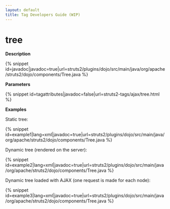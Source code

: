 ```yaml
---
layout: default
title: Tag Developers Guide (WIP)
---
```


# tree

__Description__



{% snippet id=javadoc|javadoc=true|url=struts2/plugins/dojo/src/main/java/org/apache/struts2/dojo/components/Tree.java %}

__Parameters__



{% snippet id=tagattributes|javadoc=false|url=struts2-tags/ajax/tree.html %}

__Examples__

Static tree:


{% snippet id=example1|lang=xml|javadoc=true|url=struts2/plugins/dojo/src/main/java/org/apache/struts2/dojo/components/Tree.java %}

Dynamic tree (rendered on the server):


{% snippet id=example2|lang=xml|javadoc=true|url=struts2/plugins/dojo/src/main/java/org/apache/struts2/dojo/components/Tree.java %}

Dynamic tree loaded with AJAX (one request is made for each node):


{% snippet id=example3|lang=xml|javadoc=true|url=struts2/plugins/dojo/src/main/java/org/apache/struts2/dojo/components/Tree.java %}
